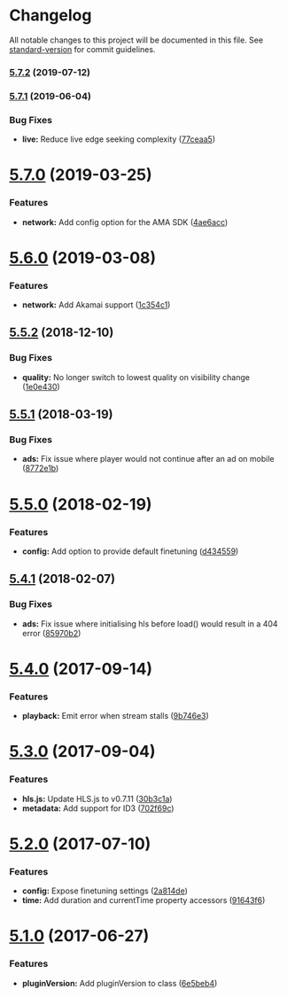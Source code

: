 # Changelog

All notable changes to this project will be documented in this file. See [standard-version](https://github.com/conventional-changelog/standard-version) for commit guidelines.

### [5.7.2](https://github.com/meisterplayer/media-hls/compare/v5.7.1...v5.7.2) (2019-07-12)



### [5.7.1](https://github.com/meisterplayer/media-hls/compare/v5.7.0...v5.7.1) (2019-06-04)


### Bug Fixes

* **live:** Reduce live edge seeking complexity ([77ceaa5](https://github.com/meisterplayer/media-hls/commit/77ceaa5))



<a name="5.7.0"></a>
# [5.7.0](https://github.com/meisterplayer/media-hls/compare/v5.6.0...v5.7.0) (2019-03-25)


### Features

* **network:** Add config option for the AMA SDK ([4ae6acc](https://github.com/meisterplayer/media-hls/commit/4ae6acc))



<a name="5.6.0"></a>
# [5.6.0](https://github.com/meisterplayer/media-hls/compare/v5.5.2...v5.6.0) (2019-03-08)


### Features

* **network:** Add Akamai support ([1c354c1](https://github.com/meisterplayer/media-hls/commit/1c354c1))



<a name="5.5.2"></a>
## [5.5.2](https://github.com/meisterplayer/media-hls/compare/v5.5.1...v5.5.2) (2018-12-10)


### Bug Fixes

* **quality:** No longer switch to lowest quality on visibility change ([1e0e430](https://github.com/meisterplayer/media-hls/commit/1e0e430))



<a name="5.5.1"></a>
## [5.5.1](https://github.com/meisterplayer/media-hls/compare/v5.5.0...v5.5.1) (2018-03-19)


### Bug Fixes

* **ads:** Fix issue where player would not continue after an ad on mobile ([8772e1b](https://github.com/meisterplayer/media-hls/commit/8772e1b))



<a name="5.5.0"></a>
# [5.5.0](https://github.com/meisterplayer/media-hls/compare/v5.4.1...v5.5.0) (2018-02-19)


### Features

* **config:** Add option to provide default finetuning ([d434559](https://github.com/meisterplayer/media-hls/commit/d434559))



<a name="5.4.1"></a>
## [5.4.1](https://github.com/meisterplayer/media-hls/compare/v5.4.0...v5.4.1) (2018-02-07)


### Bug Fixes

* **ads:** Fix issue where initialising hls before load() would result in a 404 error ([85970b2](https://github.com/meisterplayer/media-hls/commit/85970b2))



<a name="5.4.0"></a>
# [5.4.0](https://github.com/meisterplayer/media-hls/compare/v5.3.0...v5.4.0) (2017-09-14)


### Features

* **playback:** Emit error when stream stalls ([9b746e3](https://github.com/meisterplayer/media-hls/commit/9b746e3))



<a name="5.3.0"></a>
# [5.3.0](https://github.com/meisterplayer/media-hls/compare/v5.2.0...v5.3.0) (2017-09-04)


### Features

* **hls.js:** Update HLS.js to v0.7.11 ([30b3c1a](https://github.com/meisterplayer/media-hls/commit/30b3c1a))
* **metadata:** Add support for ID3 ([702f69c](https://github.com/meisterplayer/media-hls/commit/702f69c))



<a name="5.2.0"></a>
# [5.2.0](https://github.com/meisterplayer/media-hls/compare/v5.1.0...v5.2.0) (2017-07-10)


### Features

* **config:** Expose finetuning settings ([2a814de](https://github.com/meisterplayer/media-hls/commit/2a814de))
* **time:** Add duration and currentTime property accessors ([91643f6](https://github.com/meisterplayer/media-hls/commit/91643f6))



<a name="5.1.0"></a>
# [5.1.0](https://github.com/meisterplayer/media-hls/compare/v5.0.2...v5.1.0) (2017-06-27)


### Features

* **pluginVersion:** Add pluginVersion to class ([6e5beb4](https://github.com/meisterplayer/media-hls/commit/6e5beb4))
